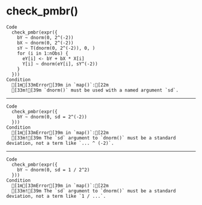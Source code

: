 # check_pmbr()

    Code
      check_pmbr(expr({
        bY ~ dnorm(0, 2^(-2))
        bX ~ dnorm(0, 2^(-2))
        sY ~ T(dnorm(0, 2^(-2)), 0, )
        for (i in 1:nObs) {
          eY[i] <- bY + bX * X[i]
          Y[i] ~ dnorm(eY[i], sY^(-2))
        }
      }))
    Condition
      [1m[33mError[39m in `map()`:[22m
      [33m![39m `dnorm()` must be used with a named argument `sd`.

---

    Code
      check_pmbr(expr({
        bY ~ dnorm(0, sd = 2^(-2))
      }))
    Condition
      [1m[33mError[39m in `map()`:[22m
      [33m![39m The `sd` argument to `dnorm()` must be a standard deviation, not a term like `... ^ (-2)`.

---

    Code
      check_pmbr(expr({
        bY ~ dnorm(0, sd = 1 / 2^2)
      }))
    Condition
      [1m[33mError[39m in `map()`:[22m
      [33m![39m The `sd` argument to `dnorm()` must be a standard deviation, not a term like `1 / ...`.

